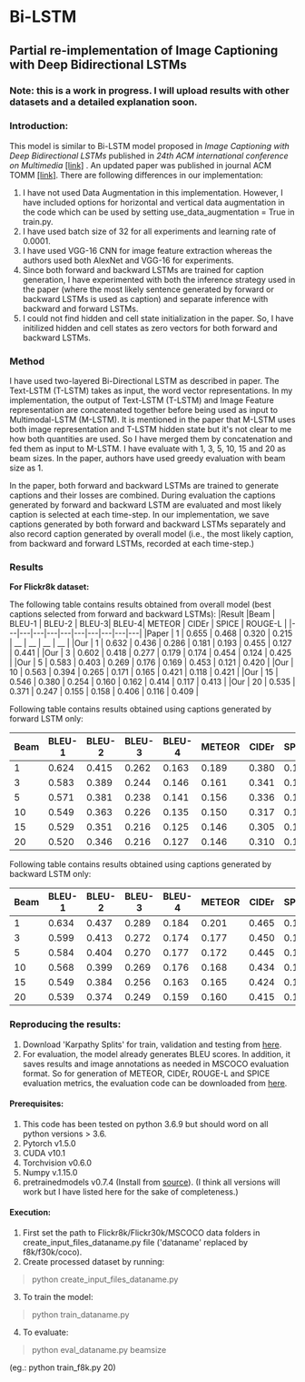 # Bi-LSTM
## Partial re-implementation of Image Captioning with Deep Bidirectional LSTMs

### Note: this is a work in progress. I will upload results with other datasets and a detailed explanation soon.

### Introduction:
This model is similar to Bi-LSTM model proposed in _Image Captioning with Deep Bidirectional LSTMs_ published in _24th ACM international conference on Multimedia_ [[link]](https://dl.acm.org/doi/abs/10.1145/2964284.2964299) . An updated paper was published in journal ACM TOMM [[link]](https://dl.acm.org/doi/abs/10.1145/3115432).
There are following differences in our implementation:
1. I have not used Data Augmentation in this implementation. However, I have included options for horizontal and vertical data augmentation in the code which can be used by setting use_data_augmentation = True in train.py.
2. I have used batch size of 32 for all experiments and learning rate of 0.0001.
3. I have used VGG-16 CNN for image feature extraction whereas the authors used both AlexNet and VGG-16 for experiments.
4. Since both forward and backward LSTMs are trained for caption generation, I have experimented with both the inference strategy used in the paper (where the most likely sentence generated by forward or backward LSTMs is used as caption) and separate inference with backward and forward LSTMs.
5. I could not find hidden and cell state initialization in the paper. So, I have initilized hidden and cell states as zero vectors for both forward and backward LSTMs.

### Method
I have used two-layered Bi-Directional LSTM as described in paper. The Text-LSTM (T-LSTM) takes as input, the word vector representations. In my implementation, the output of Text-LSTM (T-LSTM) and Image Feature representation are concatenated together before being used as input to Multimodal-LSTM (M-LSTM). It is mentioned in the paper that M-LSTM uses both image representation and T-LSTM hidden state but it's not clear to me how both quantities are used. So I have merged them by concatenation and fed them as input to M-LSTM. I have evaluate with 1, 3, 5, 10, 15 and 20 as beam sizes. In the paper, authors have used greedy evaluation with beam size as 1.

In the paper, both forward and backward LSTMs are trained to generate captions and their losses are combined. During evaluation the captions generated by forward and backward LSTM are evaluated and most likely caption is selected at each time-step. In our implementation, we save captions generated by both forward and backward LSTMs separately and also record caption generated by overall model (i.e., the most likely caption, from backward and forward LSTMs, recorded at each time-step.) 

### Results

**For Flickr8k dataset:**

The following table contains results obtained from overall model (best captions selected from forward and backward LSTMs):
|Result |Beam | BLEU-1 | BLEU-2 | BLEU-3| BLEU-4| METEOR | CIDEr | SPICE | ROUGE-L |
|---|---|---|---|---|---|---|---|---|---|
|Paper | 1 | 0.655 | 0.468 | 0.320 | 0.215 | __ | __ | __ | __ |
|Our | 1 | 0.632 | 0.436 | 0.286 | 0.181 | 0.193 | 0.455 | 0.127 | 0.441 |
|Our | 3 | 0.602 | 0.418 | 0.277 | 0.179 | 0.174 | 0.454 | 0.124 | 0.425 |
|Our | 5 | 0.583 | 0.403 | 0.269 | 0.176 | 0.169 | 0.453 | 0.121 | 0.420 |
|Our | 10 | 0.563 | 0.394 | 0.265 | 0.171 | 0.165 | 0.421 | 0.118 | 0.421 |
|Our | 15 | 0.546 | 0.380 | 0.254 | 0.160 | 0.162 | 0.414 | 0.117 | 0.413 |
|Our | 20 | 0.535 | 0.371 | 0.247 | 0.155 | 0.158 | 0.406 | 0.116 | 0.409 |

Following table contains results obtained using captions generated by forward LSTM only:

|Beam | BLEU-1 | BLEU-2 | BLEU-3| BLEU-4| METEOR | CIDEr | SPICE | ROUGE-L |
|---|---|---|---|---|---|---|---|---|
| 1 | 0.624 | 0.415 | 0.262 | 0.163 | 0.189 | 0.380 | 0.120 | 0.434 |
| 3 | 0.583 | 0.389 | 0.244 | 0.146 | 0.161 | 0.341 | 0.110 | 0.410 |
| 5 | 0.571 | 0.381 | 0.238 | 0.141 | 0.156 | 0.336 | 0.105 | 0.403 |
| 10 | 0.549 | 0.363 | 0.226 | 0.135 | 0.150 | 0.317 | 0.103 | 0.397 |
| 15 | 0.529 | 0.351 | 0.216 | 0.125 | 0.146 | 0.305 | 0.102 | 0.390 |
| 20 | 0.520 | 0.346 | 0.216 | 0.127 | 0.146 | 0.310 | 0.103 | 0.389 |

Following table contains results obtained using captions generated by backward LSTM only:

|Beam | BLEU-1 | BLEU-2 | BLEU-3| BLEU-4| METEOR | CIDEr | SPICE | ROUGE-L |
|---|---|---|---|---|---|---|---|---|
| 1 | 0.634 | 0.437 | 0.289 | 0.184 | 0.201 | 0.465 | 0.134 | 0.444 |
| 3 | 0.599 | 0.413 | 0.272 | 0.174 | 0.177 | 0.450 | 0.124 | 0.423 |
| 5 | 0.584 | 0.404 | 0.270 | 0.177 | 0.172 | 0.445 | 0.122 | 0.421 |
| 10 | 0.568 | 0.399 | 0.269 | 0.176 | 0.168 | 0.434 | 0.120 | 0.422 |
| 15 | 0.549 | 0.384 | 0.256 | 0.163 | 0.165 | 0.424 | 0.118 | 0.415 |
| 20 | 0.539 | 0.374 | 0.249 | 0.159 | 0.160 | 0.415 | 0.117 | 0.411 |


### Reproducing the results:
1. Download 'Karpathy Splits' for train, validation and testing from [here](http://cs.stanford.edu/people/karpathy/deepimagesent/caption_datasets.zip).
2. For evaluation, the model already generates BLEU scores. In addition, it saves results and image annotations as needed in MSCOCO evaluation format. So for generation of METEOR, CIDEr, ROUGE-L and SPICE evaluation metrics, the evaluation code can be downloaded from [here](https://github.com/cocodataset/cocoapi/tree/master/PythonAPI).

#### Prerequisites:
1. This code has been tested on python 3.6.9 but should word on all python versions > 3.6.
2. Pytorch v1.5.0
3. CUDA v10.1
4. Torchvision v0.6.0
5. Numpy v.1.15.0
6. pretrainedmodels v0.7.4 (Install from [source](https://github.com/Cadene/pretrained-models.pytorch.git)). (I think all versions will work but I have listed here for the sake of completeness.)


#### Execution:
1. First set the path to Flickr8k/Flickr30k/MSCOCO data folders in create_input_files_dataname.py file ('dataname' replaced by f8k/f30k/coco).
2. Create processed dataset by running: 
> python create_input_files_dataname.py

3. To train the model:
> python train_dataname.py

4. To evaluate: 
> python eval_dataname.py beamsize 

(eg.: python train_f8k.py 20)



